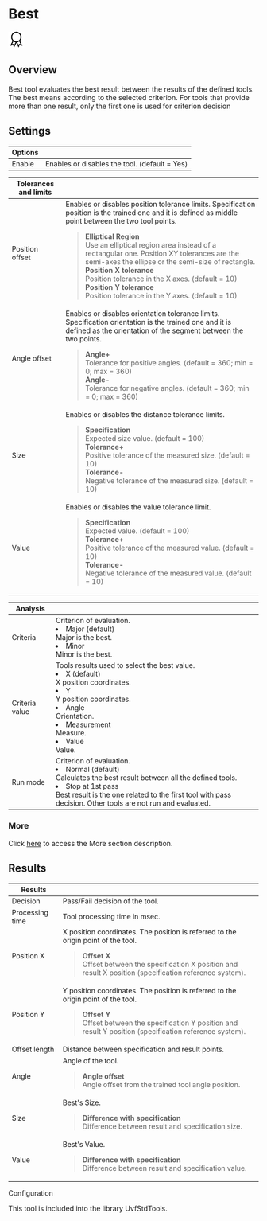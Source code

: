 Best
====

![](../../../img/x_Graphics/Tools/UvfStdToolsBest-0.png)

Overview
--------

Best tool evaluates the best result between the results of the defined tools. The best means according to the selected criterion. For tools that provide more than one result, only the first one is used for criterion decision

Settings
--------

| Options | |
| --- | --- |
| Enable | Enables or disables the tool. (default = Yes) |

| Tolerances and limits | |
| --- | --- |
| Position offset | Enables or disables position tolerance limits. Specification position is the trained one and it is defined as middle point between the two tool points.<blockquote> **Elliptical Region**<br>Use an elliptical region area instead of a rectangular one. Position XY tolerances are the semi-axes the ellipse or the semi-size of rectangle.<br>  **Position X tolerance**<br>Position tolerance in the X axes. (default = 10)<br>  **Position Y tolerance**<br>Position tolerance in the Y axes. (default = 10)<br> </blockquote> |
| Angle offset | Enables or disables orientation tolerance limits. Specification orientation is the trained one and it is defined as the orientation of the segment between the two points. <blockquote> **Angle+**<br>Tolerance for positive angles. (default = 360; min = 0; max = 360)<br>  **Angle-**<br>Tolerance for negative angles. (default = 360; min = 0; max = 360)<br> </blockquote> |
| Size | Enables or disables the distance tolerance limits.<blockquote> **Specification**<br>Expected size value. (default = 100)<br>  **Tolerance+**<br>Positive tolerance of the measured size. (default = 10)<br>  **Tolerance-**<br>Negative tolerance of the measured size. (default = 10)<br> </blockquote> |
| Value | Enables or disables the value tolerance limit.<blockquote> **Specification**<br>Expected value. (default = 100)<br>  **Tolerance+**<br>Positive tolerance of the measured value. (default = 10)<br>  **Tolerance-**<br>Negative tolerance of the measured value. (default = 10)<br> </blockquote> |

| Analysis | |
| --- | --- |
| Criteria | Criterion of evaluation.<ud> <li>Major (default)<br>Major is the best.</li>  <li>Minor<br>Minor is the best.</li> </ud> |
| Criteria value | Tools results used to select the best value.<ud> <li>X (default)<br>X position coordinates.</li>  <li>Y<br>Y position coordinates.</li>  <li>Angle<br>Orientation.</li>  <li>Measurement<br>Measure.</li>  <li>Value<br>Value.</li> </ud> |
| Run mode | Criterion of evaluation.<ud> <li>Normal (default)<br>Calculates the best result between all the defined tools.</li>  <li>Stop at 1st pass<br>Best result is the one related to the first tool with pass decision. Other tools are not run and evaluated.</li> </ud> |

### More

Click [here](../../Windows/dialog_settings.md) to access the More section description.

Results
-------

| Results | |
| --- | --- |
| Decision | Pass/Fail decision of the tool. |
| Processing time | Tool processing time in msec. |
| Position X | X position coordinates. The position is referred to the origin point of the tool.<blockquote> **Offset X**<br>Offset between the specification X position and result X position (specification reference system).<br> </blockquote> |
| Position Y | Y position coordinates. The position is referred to the origin point of the tool.<blockquote> **Offset Y**<br>Offset between the specification Y position and result Y position (specification reference system).<br> </blockquote> |
| Offset length | Distance between specification and result points. |
| Angle | Angle of the tool.<blockquote> **Angle offset**<br>Angle offset from the trained tool angle position.<br> </blockquote> |
| Size | Best's Size.<blockquote> **Difference with specification**<br>Difference between result and specification size.<br> </blockquote> |
| Value | Best's Value.<blockquote> **Difference with specification**<br>Difference between result and specification value.<br> </blockquote> |

Configuration


This tool is included into the library UvfStdTools.



